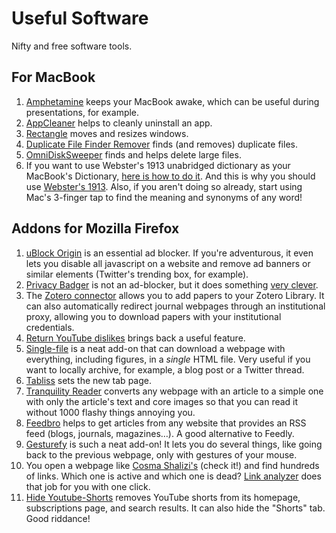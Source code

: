 # Useful Software

Nifty and free software tools.

## For MacBook

1. [Amphetamine](https://apps.apple.com/us/app/amphetamine/id937984704) keeps your MacBook awake, which can be useful during presentations, for example.
2. [AppCleaner](https://freemacsoft.net/appcleaner/) helps to cleanly uninstall an app.
3. [Rectangle](https://rectangleapp.com) moves and resizes windows.
4. [Duplicate File Finder Remover](https://apps.apple.com/us/app/duplicate-file-finder-remover/id1032755628) finds (and removes) duplicate files.
5. [OmniDiskSweeper](https://omnigroup.com/more) finds and helps delete large files.
6. If you want to use Webster's 1913 unabridged dictionary as your MacBook's Dictionary, [here is how to do it](https://github.com/cmod/websters-1913). And this is why you should use [Webster's 1913](https://jsomers.net/blog/dictionary). Also, if you aren't doing so already, start using Mac's 3-finger tap to find the meaning and synonyms of any word!

## Addons for Mozilla Firefox

1. [uBlock Origin](https://addons.mozilla.org/en-US/firefox/addon/ublock-origin/) is an essential ad blocker. If you're adventurous, it even lets you disable all javascript on a website and remove ad banners or similar elements (Twitter's trending box, for example).
2. [Privacy Badger](https://addons.mozilla.org/en-US/firefox/addon/privacy-badger17/) is not an ad-blocker, but it does something [very clever](https://privacybadger.org/#What-is-Privacy-Badger).
3. The [Zotero connector](https://www.zotero.org/download/connectors) allows you to add papers to your Zotero Library. It can also automatically redirect journal webpages through an institutional proxy, allowing you to download papers with your institutional credentials.
4. [Return YouTube dislikes](https://addons.mozilla.org/en-US/firefox/addon/return-youtube-dislikes/) brings back a useful feature.
5. [Single-file](https://addons.mozilla.org/en-US/firefox/addon/single-file/) is a neat add-on that can download a webpage with everything, including figures, in a *single* HTML file. Very useful if you want to locally archive, for example, a blog post or a Twitter thread.
6. [Tabliss](https://addons.mozilla.org/en-US/firefox/addon/tabliss/) sets the new tab page.
7. [Tranquility Reader](https://addons.mozilla.org/en-US/firefox/addon/tranquility-1/) converts any webpage with an article to a simple one with only the article's text and core images so that you can read it without 1000 flashy things annoying you.
8. [Feedbro](https://addons.mozilla.org/en-US/firefox/addon/feedbroreader/) helps to get articles from any website that provides an RSS feed (blogs, journals, magazines…). A good alternative to Feedly.
9. [Gesturefy](https://addons.mozilla.org/en-US/firefox/addon/gesturefy/) is such a neat add-on! It lets you do several things, like going back to the previous webpage, only with gestures of your mouse.
10. You open a webpage like [Cosma Shalizi's](http://bactra.org) (check it!) and find hundreds of links. Which one is active and which one is dead? [Link analyzer](https://addons.mozilla.org/en-US/firefox/addon/link-analyzer/) does that job for you with one click.
11. [Hide Youtube-Shorts](https://addons.mozilla.org/en-US/firefox/addon/hide-youtube-shorts/) removes YouTube shorts from its homepage, subscriptions page, and search results. It can also hide the "Shorts" tab. Good riddance!
